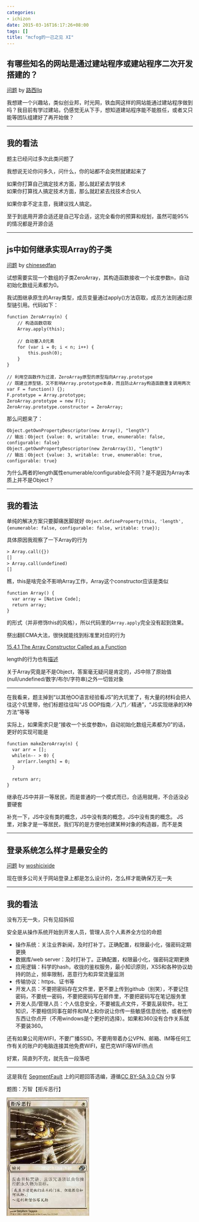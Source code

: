 ```yaml
---
categories:
- ichizon
date: 2015-03-16T16:17:26+08:00
tags: []
title: "mcfog的一己之见 XI"
---
```


<!--================================!-->

## 有哪些知名的网站是通过建站程序或建站程序二次开发搭建的？

[问题](http://segmentfault.com/q/1010000002503122) by [路西llq](http://segmentfault.com/u/llq)

我想建一个兴趣站，类似创业邦，时光网，铁血网这样的网站能通过建站程序做到吗？我目前有学过建站，仍感觉无从下手，想知道建站程序能不能胜任，或者又只能等团队组建好了再开始做？

<!--more-->

---

## 我的看法

题主已经问过多次此类问题了

我想说无论你问多久，问什么，你的站都不会突然就建起来了

如果你打算自己搞定技术方面，那么就赶紧去学技术  
如果你打算找人搞定技术方面，那么就赶紧去找技术合伙人


如果你拿不定主意，我建议找人搞定。

至于到底用开源合适还是自己写合适，这完全看你的预算和规划，虽然可能95%的情况都是开源合适


---

<!--================================!-->

## js中如何继承实现Array的子类

[问题](http://segmentfault.com/q/1010000002557358) by [chinesedfan](http://segmentfault.com/u/chinesedfan)

试想需要实现一个数组的子类ZeroArray，其构造函数接收一个长度参数n，自动初始化数组元素都为0。

我试图继承原生的Array类型，成员变量通过apply()方法窃取，成员方法则通过原型链引用。代码如下：

    function ZeroArray(n) {
        // 构造函数窃取
        Array.apply(this);
    
        // 自动塞入0元素
        for (var i = 0; i < n; i++) {
            this.push(0);
        }
    }

    // 利用空函数作为过渡，ZeroArray原型的原型指向Array.prototype
    // 既建立原型链，又不影响Array.prototype本身，而且防止Array构造函数重复调用两次
    var F = function() {};
    F.prototype = Array.prototype;
    ZeroArray.prototype = new F();
    ZeroArray.prototype.constructor = ZeroArray;
    
那么问题来了：

    Object.getOwnPropertyDescriptor(new Array(), "length")
    // 输出：Object {value: 0, writable: true, enumerable: false, configurable: false}
    Object.getOwnPropertyDescriptor(new ZeroArray(3), "length")
    // 输出：Object {value: 3, writable: true, enumerable: true, configurable: true}
    
为什么两者的length属性enumerable/configurable会不同？是不是因为Array本质上并不是Object？

---

## 我的看法

单纯的解决方案只要脚痛医脚就好 `Object.defineProperty(this, 'length', {enumerable: false, configurable: false, writable: true});`

具体原因我观察了一下Array的行为

```
> Array.call({})
[]
> Array.call(undefined)
[]
```

瞧，this是啥完全不影响Array工作，Array这个constructor应该是类似

```
function Array() {
  var array = [Native Code];
  return array;
}
```
的形式（并非修饰this的风格），所以代码里的`Array.apply`完全没有起到效果。

祭出翻ECMA大法，很快就能找到标准里对应的行为

[15.4.1 The Array Constructor Called as a Function](http://www.ecma-international.org/ecma-262/5.1/#sec-15.4.1)

length的行为也有[描述](http://www.ecma-international.org/ecma-262/5.1/#sec-15.4.5.2)

关于Array究竟是不是Object，答案毫无疑问是肯定的，JS中除了原始值(null/undefined/数字/布尔/字符串)之外一切皆对象

----------

在我看来，题主掉到“以其他OO语言经验看JS”的大坑里了，有大量的材料会把人往这个坑里带，他们标题往往叫“JS OOP指南／入门／精通”，“JS实现继承的X种方法”等等

实际上，如果需求只是“接收一个长度参数n，自动初始化数组元素都为0”的话，更好的实现可能是

```
function makeZeroArray(n) {
  var arr = [];
  while(n-- > 0) {
    arr[arr.length] = 0;
  }

  return arr;
}
```

继承在JS中并非一等居民，而是普通的一个模式而已，合适用就用，不合适没必要硬套

补充一下，JS中没有类的概念，JS中没有类的概念，JS中没有类的概念。
JS里，对象才是一等居民，我们写的是方便地创建某种对象的构造器，而不是类


---

<!--================================!-->

## 登录系统怎么样才是最安全的

[问题](http://segmentfault.com/q/1010000000575911) by [woshicixide](http://segmentfault.com/u/woshicixide)

现在很多公司关于网站登录上都是怎么设计的，怎么样才能确保万无一失

---

## 我的看法

没有万无一失，只有见招拆招

安全是从操作系统开始到开发人员，管理人员个人素养全方位的命题

+ 操作系统：关注业界新闻，及时打补丁。正确配置，权限最小化，强密码定期更换
+ 数据库/web server：及时打补丁。正确配置，权限最小化，强密码定期更换
+ 应用逻辑：科学的hash，收拢的鉴权服务，最小知识原则，XSS和各种协议劫持的防止，频率限制，恶意行为和异常流量监测
+ 传输协议：https、证书等
+ 开发人员：不要把密码存在文件里，更不要上传到github（别笑），不要记住密码，不要统一密码，不要把密码写在邮件里，不要把密码写在笔记服务里
+ 开发人员/管理人员：个人信息安全，不要被乱点文件，不要乱装软件。社工知识，不要相信同事在邮件和IM上和你说让你传一些敏感信息给他，或者他传东西让你点开（不用windows是个更好的选择）。如果和360没有合作关系就不要装360。

还有如果公司用WIFI，不要广播SSID。不要用带着办公VPN、邮箱、IM等任何工作有关的账户的电脑连接其他免费WIFI，星巴克WIFI等WIFI热点

好累，简直列不完，就先告一段落吧

---



这是我在 [SegmentFault](http://segmentfault.com/) 上的问题回答选编，遵循[CC BY-SA 3.0 CN](http://creativecommons.org/licenses/by-sa/3.0/cn/) 分享

题图：万智【拒斥恶行】

![](/img/2015-q1/plc12.jpg)




